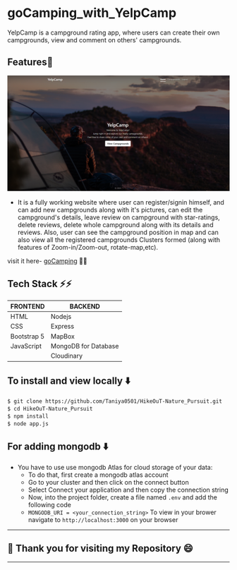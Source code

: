 # goCamping_with_YelpCamp
YelpCamp is a campground rating app, where users can create their own campgrounds, view and comment on others' campgrounds. 

## Features:star2:

![alt-text](https://github.com/Taniya0501/HikeOuT-Nature_Pursuit/blob/main/ss.PNG)

* It is a fully working website where user can register/signin himself, and can add new campgrounds along with it's pictures, can edit the campground's details, leave review on campground with star-ratings, delete reviews, delete whole campground along with its details and reviews. Also, user can see the campground position in map and can also view all the registered campgrounds Clusters formed (along with features of Zoom-in/Zoom-out, rotate-map,etc).

visit it here-
[goCamping](https://hikeout-yelpcamp.herokuapp.com/) :rocket::rocket:

## Tech Stack :zap::zap:

| FRONTEND      | BACKEND       |
| ------------- | ------------- |
| HTML          |   Nodejs
| CSS           | Express  |
| Bootstrap 5   | MapBox|
| JavaScript    |MongoDB for Database|
|               |Cloudinary|

## To install and view locally :arrow_down:

```bash
$ git clone https://github.com/Taniya0501/HikeOuT-Nature_Pursuit.git
$ cd HikeOuT-Nature_Pursuit
$ npm install
$ node app.js
```

## For adding mongodb :arrow_down:

- You have to use use mongodb Atlas for cloud storage of your data:
  - To do that, first create a mongodb atlas account
  - Go to your cluster and then click on the connect button
  - Select Connect your application and then copy the connection string
  - Now, into the project folder, create a file named `.env` and add the following code
  - `MONGODB_URI = <your_connection_string>`
    To view in your brower navigate to `http://localhost:3000` on your browser


---------------------------------------------------------------------------------------------------------------------------------------------------
## :confetti_ball: Thank you for visiting my Repository :smile:
---------------------------------------------------------------------------------------------------------------------------------------------------
